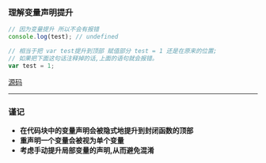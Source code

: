 ### 理解变量声明提升

```javascript
// 因为变量提升 所以不会有报错
console.log(test); // undefined

// 相当于把 var test提升到顶部 赋值部分 test = 1 还是在原来的位置;
// 如果把下面这句话注释掉的话,上面的语句就会报错。
var test = 1;
```
[源码](item12/demo.js)

------

### 谨记
+ **在代码块中的变量声明会被隐式地提升到封闭函数的顶部**
+ **重声明一个变量会被视为单个变量**
+ **考虑手动提升局部变量的声明,从而避免混淆**